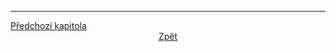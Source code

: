 ---

<div style="text-align: left"  > <a href="constructs.md">Předchozí kapitola </a> </div>
<div style="text-align: center"> <a href="../README.md">Zpět                </a> </div>